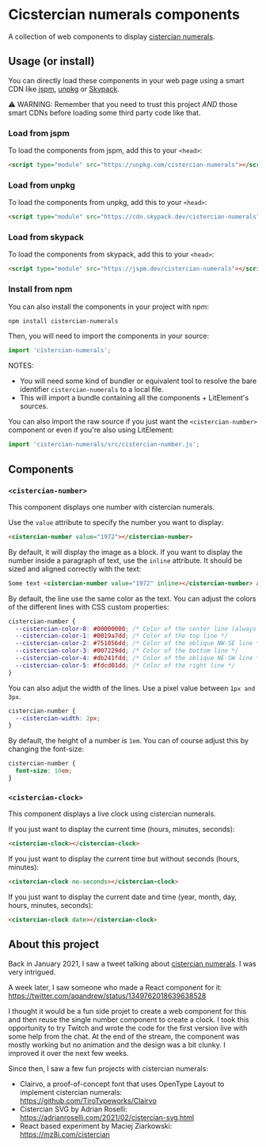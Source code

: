 # Cicstercian numerals components

A collection of web components to display [cistercian numerals](https://en.wikipedia.org/wiki/Cistercian_numerals).

## Usage (or install)

You can directly load these components in your web page using a smart CDN like [jspm](https://jspm.org/), [unpkg](https://unpkg.com/) or [Skypack](https://www.skypack.dev/).

⚠️ WARNING: Remember that you need to trust this project *AND* those smart CDNs before loading some third party code like that.

### Load from jspm

To load the components from jspm, add this to your `<head>`:

```html
<script type="module" src="https://unpkg.com/cistercian-numerals"></script>
```

### Load from unpkg

To load the components from unpkg, add this to your `<head>`:

```html
<script type="module" src="https://cdn.skypack.dev/cistercian-numerals"></script>
```

### Load from skypack

To load the components from skypack, add this to your `<head>`:

```html
<script type="module" src="https://jspm.dev/cistercian-numerals"></script>
```

### Install from npm

You can also install the components in your project with npm:

```bash
npm install cistercian-numerals
```

Then, you will need to import the components in your source:

```js
import 'cistercian-numerals';
```

NOTES:

* You will need some kind of bundler or equivalent tool to resolve the bare identifier `cistercian-numerals` to a local file.
* This will import a bundle containing all the components + LitElement's sources.

You can also import the raw source if you just want the `<cistercian-number>` component or even if you're also using LitElement:

```js
import 'cistercian-numerals/src/cistercian-number.js';
```

## Components

### `<cistercian-number>`

This component displays one number with cistercian numerals.

Use the `value` attribute to specify the number you want to display:

```html
<cistercian-number value="1972"></cistercian-number>
```

By default, it will display the image as a block.
If you want to display the number inside a paragraph of text, use the `inline` attribute. It should be sized and aligned correctly with the text:

```html
Some text <cistercian-number value="1972" inline></cistercian-number> around the number.
```

By default, the line use the same color as the text.
You can adjust the colors of the different lines with CSS custom properties:

```css
cistercian-number {
  --cistercian-color-0: #00000000; /* Color of the center line (always displayed) */
  --cistercian-color-1: #0019a7dd; /* Color of the top line */
  --cistercian-color-2: #751056dd; /* Color of the oblique NW-SE line */
  --cistercian-color-3: #007229dd; /* Color of the bottom line */
  --cistercian-color-4: #db241fdd; /* Color of the oblique NE-SW line */
  --cistercian-color-5: #fdcd01dd; /* Color of the right line */
}
```

You can also adjut the width of the lines.
Use a pixel value between `1px and 3px`.

```css
cistercian-number {
  --cistercian-width: 2px;
}
```

By default, the height of a number is `1em`.
You can of course adjust this by changing the font-size:

```css
cistercian-number {
  font-size: 10em;
}
```

### `<cistercian-clock>`

This component displays a live clock using cistercian numerals.

If you just want to display the current time (hours, minutes, seconds):

```html
<cistercian-clock></cistercian-clock>
```

If you just want to display the current time but without seconds (hours, minutes):

```html
<cistercian-clock no-seconds></cistercian-clock>
```

If you just want to display the current date and time (year, month, day, hours, minutes, seconds):

```html
<cistercian-clock date></cistercian-clock>
```

## About this project

Back in January 2021, I saw a tweet talking about [cistercian numerals](https://en.wikipedia.org/wiki/Cistercian_numerals).
I was very intrigued.

A week later, I saw someone who made a React component for it: https://twitter.com/aqandrew/status/1349762018639638528

I thought it would be a fun side projet to create a web component for this and then reuse the single number component to create a clock.
I took this opportunity to try Twitch and wrote the code for the first version live with some help from the chat.
At the end of the stream, the component was mostly working but no animation and the design was a bit clunky.
I improved it over the next few weeks.

Since then, I saw a few fun projects with cistercian numerals:

* Clairvo, a proof-of-concept font that uses OpenType Layout to implement cistercian numerals: https://github.com/TiroTypeworks/Clairvo
* Cistercian SVG by Adrian Roselli: https://adrianroselli.com/2021/02/cistercian-svg.html
* React based experiment by Maciej Ziarkowski: https://mz8i.com/cistercian

